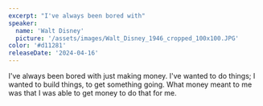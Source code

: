 ```yaml
---
excerpt: "I've always been bored with"
speaker:
  name: 'Walt Disney'
  picture: '/assets/images/Walt_Disney_1946_cropped_100x100.JPG'
color: '#d11281'
releaseDate: '2024-04-16'
---
```

I've always been bored with just making money. I've wanted to do things; I wanted to build things, to get something going. What money meant to me was that I was able to get money to do that for me.